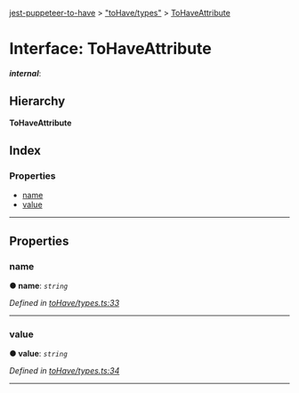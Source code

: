 [jest-puppeteer-to-have](../README.md) > ["toHave/types"](../modules/_tohave_types_.md) > [ToHaveAttribute](../interfaces/_tohave_types_.tohaveattribute.md)

# Interface: ToHaveAttribute

*__internal__*: 

## Hierarchy

**ToHaveAttribute**

## Index

### Properties

* [name](_tohave_types_.tohaveattribute.md#name)
* [value](_tohave_types_.tohaveattribute.md#value)

---

## Properties

<a id="name"></a>

###  name

**● name**: *`string`*

*Defined in [toHave/types.ts:33](https://github.com/cancerberoSgx/jest-puppeteer-to-have/blob/d35cf7c/src/toHave/types.ts#L33)*

___
<a id="value"></a>

###  value

**● value**: *`string`*

*Defined in [toHave/types.ts:34](https://github.com/cancerberoSgx/jest-puppeteer-to-have/blob/d35cf7c/src/toHave/types.ts#L34)*

___

